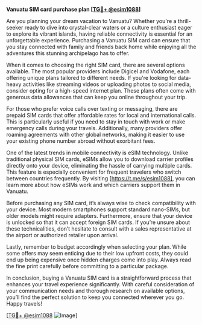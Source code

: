 **Vanuatu SIM card purchase plan [[TG💪+ @esim1088](https://t.me/s/esim1088)]**

Are you planning your dream vacation to Vanuatu? Whether you're a thrill-seeker ready to dive into crystal-clear waters or a culture enthusiast eager to explore its vibrant islands, having reliable connectivity is essential for an unforgettable experience. Purchasing a Vanuatu SIM card can ensure that you stay connected with family and friends back home while enjoying all the adventures this stunning archipelago has to offer.

When it comes to choosing the right SIM card, there are several options available. The most popular providers include Digicel and Vodafone, each offering unique plans tailored to different needs. If you're looking for data-heavy activities like streaming videos or uploading photos to social media, consider opting for a high-speed internet plan. These plans often come with generous data allowances that can keep you online throughout your trip.

For those who prefer voice calls over texting or messaging, there are prepaid SIM cards that offer affordable rates for local and international calls. This is particularly useful if you need to stay in touch with work or make emergency calls during your travels. Additionally, many providers offer roaming agreements with other global networks, making it easier to use your existing phone number abroad without exorbitant fees.

One of the latest trends in mobile connectivity is eSIM technology. Unlike traditional physical SIM cards, eSIMs allow you to download carrier profiles directly onto your device, eliminating the hassle of carrying multiple cards. This feature is especially convenient for frequent travelers who switch between countries frequently. By visiting [https://t.me/s/esim1088], you can learn more about how eSIMs work and which carriers support them in Vanuatu.

Before purchasing any SIM card, it’s always wise to check compatibility with your device. Most modern smartphones support standard nano-SIMs, but older models might require adapters. Furthermore, ensure that your device is unlocked so that it can accept foreign SIM cards. If you’re unsure about these technicalities, don’t hesitate to consult with a sales representative at the airport or authorized retailer upon arrival.

Lastly, remember to budget accordingly when selecting your plan. While some offers may seem enticing due to their low upfront costs, they could end up being expensive once hidden charges come into play. Always read the fine print carefully before committing to a particular package.

In conclusion, buying a Vanuatu SIM card is a straightforward process that enhances your travel experience significantly. With careful consideration of your communication needs and thorough research on available options, you’ll find the perfect solution to keep you connected wherever you go. Happy travels!

[[TG💪+ @esim1088](https://t.me/s/esim1088) ![Image](https://i.postimg.cc/Y0z9fWf4/image.png)]
